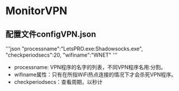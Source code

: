 # MonitorVPN

## 配置文件configVPN.json
'''json
"processname":"LetsPRO.exe:Shadowsocks.exe",
"checkperiodsecs":20,
"wifiname":"WNET"
'''
+ processname: VPN程序的名字的列表，不同VPN程序名用:分割。
+ wifiname属性：只有在所指WiFi热点连接的情况下才会杀死VPN程序。
+ checkperiodsecs：查看周期，以秒计

